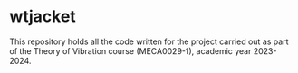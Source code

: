 # wtjacket

This repository holds all the code written for the project carried out as part
of the Theory of Vibration course (MECA0029-1), academic year 2023-2024.

